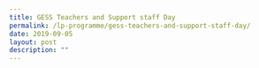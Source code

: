 ```yaml
---
title: GESS Teachers and Support staff Day
permalink: /lp-programme/gess-teachers-and-support-staff-day/
date: 2019-09-05
layout: post
description: ""
---
```

